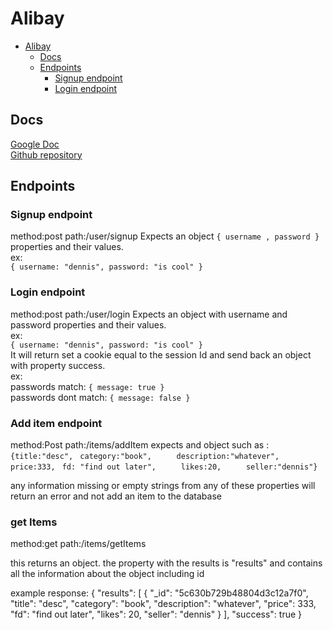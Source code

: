 # Alibay

<!-- TOC -->

- [Alibay](#alibay)
  - [Docs](#docs)
  - [Endpoints](#endpoints)
    - [Signup endpoint](#signup-endpoint)
    - [Login endpoint](#login-endpoint)

<!-- /TOC -->

## Docs

[Google Doc](https://docs.google.com/document/d/1ZCAnrFAfK6et6a7iPMxvTqmCwYdaS5z-8UX1FG1NO8Y/edit
)  
[Github repository](https://github.com/konradobritzhauser/alibay)

## Endpoints

### Signup endpoint
method:post
path:/user/signup
Expects an object `{ username , password }` properties and their values.  
ex:  
`{ username: "dennis", password: "is cool" }`

### Login endpoint
method:post
path:/user/login
Expects an object with username and password properties and their values.  
ex:  
`{ username: "dennis", password: "is cool" }`  
It will return set a cookie equal to the session Id and send back an object with property success.  
ex:  
passwords match: `{ message: true }`  
passwords dont match: `{ message: false }`

### Add item endpoint
method:Post
path:/items/addItem
expects and object such as :
   ` {title:"desc", `
  `  category:"book",      `
   ` description:"whatever",    `
  `  price:333, `
  `  fd: "find out later",    `
 `   likes:20,    `
 `   seller:"dennis"}    `

 any information missing or empty strings from any of these properties will return an error and not add an item to the database

 ### get Items
 method:get 
 path:/items/getItems
 

 this returns an object. the property with the results is "results" and contains all the information about the object including id

example response:
{
    "results": [
        {
            "_id": "5c630b729b48804d3c12a7f0",
            "title": "desc",
            "category": "book",
            "description": "whatever",
            "price": 333,
            "fd": "find out later",
            "likes": 20,
            "seller": "dennis"
        }
    ],
    "success": true
}